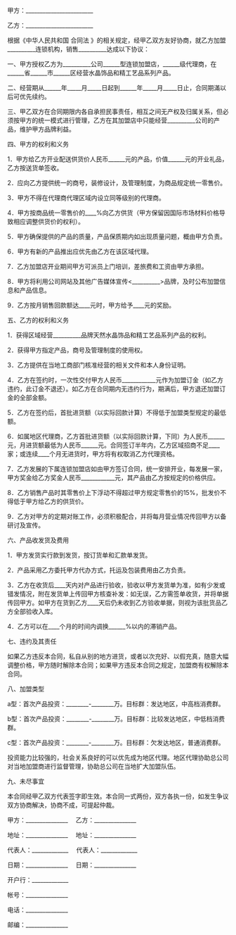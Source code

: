 
 





甲方：________________________




乙方：________________________




根据《中华人民共和国
合同法
》的相关规定，经甲乙双方友好协商，就乙方加盟__________连锁机构，销售__________达成以下协议：




一、甲方授权乙方为__________公司______型连锁加盟店，______级代理商，在______省______市______区经营水晶饰品和精工艺品系列产品。




二、经营期从______年_____月_____日起到______年_____月_____日止，合同期滿以后可优先续约。




三、甲乙双方在合同期限内各自承担民事责任，相互之间无产权及归属关系，但必须按甲方的统一模式进行管理，乙方在其加盟店中只能经营__________公司的产品，维护甲方品牌利益。




四、甲方的权利和义务




1．甲方给乙方开业配送供货价人民币______元的产品，价值______元的开业礼品，乙方按送货单签收。




2．应向乙方提供统一的商号，装修设计，及管理制度，为商品规定统一零售价。




3．甲方不得在代理商代理区域内设立同等级别的代理商。




4．甲方按商品统一零售价的____%向乙方供货（甲方保留因国际市场材料价格导致相应调整供货价的权利）。




5．甲方确保提供的产品的质量，产品保质期内如出现质量问题，概由甲方负责。




6．甲方有新的产品推出应优先由乙方在该区域代理。




7．乙方加盟店开业期间甲方可派员上门培训，差旅费和工资由甲方承担。




8．甲方将利用公司网站及其他广告媒体宣传&lt;__________&gt;品牌，及时公布加盟信息和产品信息。




9．乙方按月销售回款额达____元时，甲方给予____元的奖励。




五、乙方的权利和义务




1．获得区域经营__________品牌天然水晶饰品和精工艺品系列产品的权利。




2．获得甲方指定产品，商号及管理制度的使用权。




3．乙方提供在当地工商部门核准经营的相关文件和本人身份证明。




4．乙方在签约时，一次性交付甲方人民币____________元作为加盟订金（如乙方违约，此订金不退还）。如乙方在合同期内无违约行为，期满后，甲方退还加盟订金的全部金额。




5．乙方在签约后，首批进货额（以实际回款计算）不得低于加盟类型规定的最低额。




6．如属地区代理商，乙方首批进货额（以实际回款计算，下同）为人民币______元，月进货额最低为人民币______元。合同签订半年内，乙方区域招商不足____家；或连续____个月无进货时，甲方将有权取消乙方代理资格。




7．乙方发展的下属连锁加盟店如由甲方签订合同，统一安排开业，每发展一家，甲方奖金给乙方奖金人民币____________元，其产品由乙方按规定的价格供应。




8．乙方销售产品时其零售价上下浮动不得超过甲方规定零售价的15%，批发价不得低于甲方给乙方的供货价。




9．乙方对甲方的定期对账工作，必须积极配合，并将每月营业情况传回甲方以备研讨及宣传。




六、产品收发货及费用




1．甲方发货实行款到发货，按订货单和汇款单发货。




2．产品采用乙方委托甲方代办方式，托运及包装费用由乙方负责。




3．乙方在收货后____天内对产品进行验收，验收以甲方发货单为准，如有少发或错发情况，附在发货单上传回甲方核查补发：如无误，乙方需签单收货，并将单据传回甲方。如甲方在货到乙方____天后仍未收到乙方验收单据，则视为该批货品乙方全部验收入库。




4．乙方可以在____个月的时间内调换______%以内的滞销产品。




七、违约及其责任




如果乙方违反本合同，私自从别的地方进货，或者以次充好、以假充真，随意大幅调整价格，甲方随时解除本合同；如果甲方违反本合同之规定，加盟商有权解除本合同。




八、加盟类型




a型：首次产品投资：________-________万。目标群：发达地区，中高档消费群。




b型：首次产品投资：________-________万。目标群：比较发达地区，中低档消费群。




c型：首次产品投资：________-________万。目标群：欠发达地区，普通消费群。




投资能力比较强的，社会关系良好的可以优先成为地区代理。地区代理协助总公司对当地加盟商进行监督管理，协助总公司在当地扩大加盟队伍。




九、未尽事宜




本合同经甲乙双方代表签字即生效。本合同一式两份，双方各执一份，如发生争议双方协商解决，协商不成，可提起仲裁。




甲方：_______________　  乙方：_______________




地址：_______________　  地址：_______________




代表人：_____________  　代表人：_____________




日期：_______________　  日期：_______________




开户行：_____________                         




帐号：_______________                         




电话：_______________                         




邮编：_______________


 


 

 
 
 
 
 
  


  
 

  


  


  
 
 
 
 

